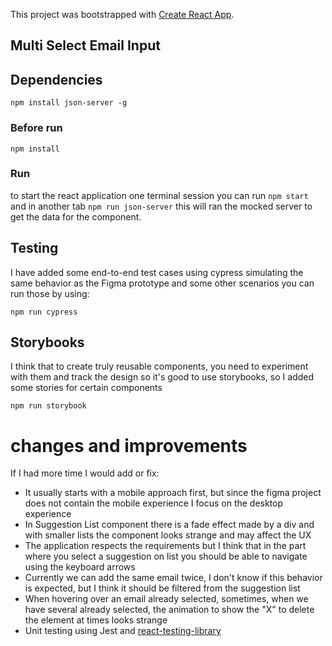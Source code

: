 This project was bootstrapped with [Create React App](https://github.com/facebook/create-react-app).

## Multi Select Email Input

## Dependencies 

`npm install json-server -g`

### Before run 

`npm install`

### Run

to start the react application one terminal session you can run  `npm start` and in another tab `npm run json-server` this will ran the mocked server to get the data for the component.

## Testing 

I have added some end-to-end test cases using cypress simulating the same behavior as the Figma prototype and some other scenarios you can run those by using:

`npm run cypress`

## Storybooks

I think that to create truly reusable components, you need to experiment with them and track the design so it's good to use storybooks, so I added some stories for certain components

`npm run storybook`

# changes and improvements

If I had more time I would add or fix:

- It usually starts with a mobile approach first, but since the figma project does not contain the mobile experience I focus on the desktop experience
- In Suggestion List component there is a fade effect made by a div and with smaller lists the component looks strange and may affect the UX
- The application respects the requirements but I think that in the part where you select a suggestion on list you should be able to navigate using the keyboard arrows
- Currently we can add the same email twice, I don't know if this behavior is expected, but I think it should be filtered from the suggestion list
- When hovering over an email already selected, sometimes, when we have several already selected, the animation to show the "X" to delete the element at times looks strange
- Unit testing using Jest and [react-testing-library](https://github.com/testing-library/react-testing-library#readme)
